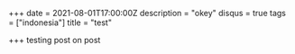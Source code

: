+++
date = 2021-08-01T17:00:00Z
description = "okey"
disqus = true
tags = ["indonesia"]
title = "test"

+++
testing post on post